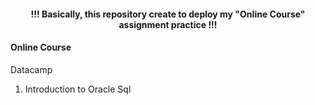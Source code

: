 <h4 align="center"> !!! Basically, this repository create to deploy my "Online Course" assignment practice !!! </h4>

<h4>Online Course</h4>

<p>Datacamp</p>
<ol>
  <li>Introduction to Oracle Sql </li>
</ol>